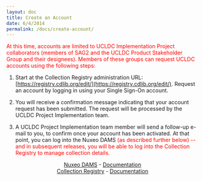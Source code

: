 ```yaml
---
layout: doc
title: Create an Account
date: 6/4/2014
permalink: /docs/create-account/
---
```


<span style="color: red">At this time, accounts are limited to UCLDC Implementation Project collaborators (members of SAG2 and the UCLDC Product Stakeholder Group and their designees). Members of these groups can request UCLDC accounts using the following steps:</span>

1. Start at the Collection Registry administration URL: [https://registry.cdlib.org/edit/](https://registry.cdlib.org/edit/). Request an account by logging in using your Single Sign-On account.

2. You will receive a confirmation message indicating that your account request has been submitted. The request will be processed by the UCLDC Project Implementation team.

3. A UCLDC Project Implementation team member will send a follow-up e-mail to you, to confirm once your account has been activated. At that point, you can log into the Nuxeo DAMS <span style="color: red">(as described further below) -- and in subsequent releases, you will be able to log into the Collection Registry to manage collection details.</span>

<p style="text-align: center"><a href="https://nuxeo.cdlib.org/nuxeo/">Nuxeo DAMS</a> - <a href="{{site.baseurl}}/docs/dams/index/">Documentation</a><br><a href="https://registry.cdlib.org/">Collection Registry</a> - <a href="{{site.baseurl}}/docs/registry/index/">Documentation</a></p>

